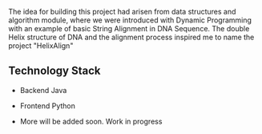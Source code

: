 
The idea for building this project had arisen from data structures and algorithm module, where we were introduced with Dynamic Programming with an example of basic String Alignment in DNA Sequence. The double Helix structure of DNA and the alignment process inspired me to name the project "HelixAlign"



## Technology Stack 

-  Backend
   Java
- Frontend
  Python

- More will be added soon. Work in progress 
